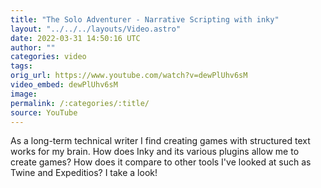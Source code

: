 ```yaml
---
title: "The Solo Adventurer - Narrative Scripting with inky"
layout: "../../../layouts/Video.astro"
date: 2022-03-31 14:50:16 UTC
author: ""
categories: video
tags: 
orig_url: https://www.youtube.com/watch?v=dewPlUhv6sM
video_embed: dewPlUhv6sM
image:
permalink: /:categories/:title/
source: YouTube
---
```

As a long-term technical writer I find creating games with structured text works for my brain. How does Inky and its various plugins allow me to create games? How does it compare to other tools I've looked at such as Twine and Expeditios? I take a look!